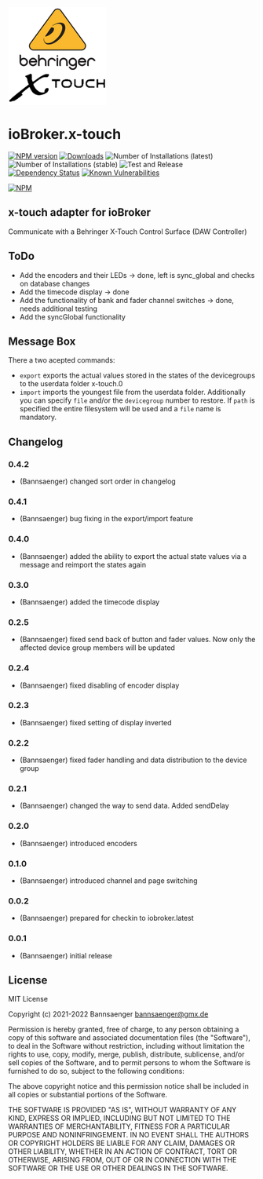 ![Logo](admin/x-touch.png)
# ioBroker.x-touch

[![NPM version](http://img.shields.io/npm/v/iobroker.x-touch.svg)](https://www.npmjs.com/package/iobroker.x-touch)
[![Downloads](https://img.shields.io/npm/dm/iobroker.x-touch.svg)](https://www.npmjs.com/package/iobroker.x-touch)
![Number of Installations (latest)](http://iobroker.live/badges/x-touch-installed.svg)
![Number of Installations (stable)](http://iobroker.live/badges/x-touch-stable.svg)
![Test and Release](https://github.com/bannsaenger/iobroker.x-touch/workflows/Test%20and%20Release/badge.svg)
[![Dependency Status](https://img.shields.io/david/Bannsaenger/iobroker.x-touch.svg)](https://david-dm.org/Bannsaenger/iobroker.x-touch)
[![Known Vulnerabilities](https://snyk.io/test/github/Bannsaenger/ioBroker.x-touch/badge.svg)](https://snyk.io/test/github/Bannsaenger/ioBroker.x-touch)

[![NPM](https://nodei.co/npm/iobroker.x-touch.png?downloads=true)](https://nodei.co/npm/iobroker.x-touch/)

## x-touch adapter for ioBroker

Communicate with a Behringer X-Touch Control Surface (DAW Controller)

## ToDo
- Add the encoders and their LEDs -> done, left is sync_global and checks on database changes
- Add the timecode display -> done
- Add the functionality of bank and fader channel switches -> done, needs additional testing
- Add the syncGlobal functionality

## Message Box
There a two acepted commands:
* `export` exports the actual values stored in the states of the devicegroups to the userdata folder x-touch.0
* `import` imports the youngest file from the userdata folder. Additionally you can specify `file` and/or the `devicegroup` number to restore. If `path` is specified the entire filesystem will be used and a `file` name is mandatory.  

## Changelog
### 0.4.2
* (Bannsaenger) changed sort order in changelog

### 0.4.1
* (Bannsaenger) bug fixing in the export/import feature

### 0.4.0
* (Bannsaenger) added the ability to export the actual state values via a message and reimport the states again

### 0.3.0
* (Bannsaenger) added the timecode display

### 0.2.5
* (Bannsaenger) fixed send back of button and fader values. Now only the affected device group members will be updated

### 0.2.4
* (Bannsaenger) fixed disabling of encoder display

### 0.2.3
* (Bannsaenger) fixed setting of display inverted

### 0.2.2
* (Bannsaenger) fixed fader handling and data distribution to the device group

### 0.2.1
* (Bannsaenger) changed the way to send data. Added sendDelay

### 0.2.0
* (Bannsaenger) introduced encoders

### 0.1.0
* (Bannsaenger) introduced channel and page switching

### 0.0.2
* (Bannsaenger) prepared for checkin to iobroker.latest

### 0.0.1
* (Bannsaenger) initial release

## License
MIT License

Copyright (c) 2021-2022 Bannsaenger <bannsaenger@gmx.de>

Permission is hereby granted, free of charge, to any person obtaining a copy
of this software and associated documentation files (the "Software"), to deal
in the Software without restriction, including without limitation the rights
to use, copy, modify, merge, publish, distribute, sublicense, and/or sell
copies of the Software, and to permit persons to whom the Software is
furnished to do so, subject to the following conditions:

The above copyright notice and this permission notice shall be included in all
copies or substantial portions of the Software.

THE SOFTWARE IS PROVIDED "AS IS", WITHOUT WARRANTY OF ANY KIND, EXPRESS OR
IMPLIED, INCLUDING BUT NOT LIMITED TO THE WARRANTIES OF MERCHANTABILITY,
FITNESS FOR A PARTICULAR PURPOSE AND NONINFRINGEMENT. IN NO EVENT SHALL THE
AUTHORS OR COPYRIGHT HOLDERS BE LIABLE FOR ANY CLAIM, DAMAGES OR OTHER
LIABILITY, WHETHER IN AN ACTION OF CONTRACT, TORT OR OTHERWISE, ARISING FROM,
OUT OF OR IN CONNECTION WITH THE SOFTWARE OR THE USE OR OTHER DEALINGS IN THE
SOFTWARE.